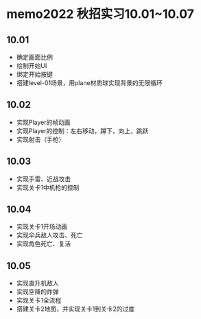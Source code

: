 # memo2022 秋招实习10.01~10.07
## 10.01
- 确定画面比例
- 绘制开始UI
- 绑定开始按键
- 搭建level-01场景，用plane材质球实现背景的无限循环
## 10.02
- 实现Player的帧动画
- 实现Player的控制：左右移动，蹲下，向上，跳跃
- 实现射击（手枪）
## 10.03
- 实现手雷、近战攻击
- 实现关卡1中机枪的控制
## 10.04
- 实现关卡1开场动画
- 实现伞兵敌人攻击、死亡
- 实现角色死亡、复活
## 10.05
- 实现直升机敌人
- 实现空降的炸弹
- 实现关卡1全流程
- 搭建关卡2地图，并实现关卡1到关卡2的过度
